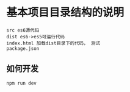 # 基本项目目录结构的说明

```
src es6源代码
dist es6->es5可运行代码
index.html 加载dist目录下的代码， 测试
package.json
```

## 如何开发
```
npm run dev
```

